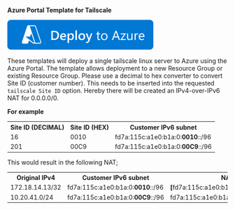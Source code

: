 <b> Azure Portal Template for Tailscale </b>

[![Deploy To Azure](https://raw.githubusercontent.com/Azure/azure-quickstart-templates/master/1-CONTRIBUTION-GUIDE/images/deploytoazure.svg?sanitize=true)](https://portal.azure.com/#create/Microsoft.Template/uri/https%3A%2F%2Fraw.githubusercontent.com%2Ftailscale-acknowledge%2Ftailscale-arm-template%2Fmaster%2Fmain.json/createUIDefinitionUri/https%3A%2F%2Fraw.githubusercontent.com%2Ftailscale-acknowledge%2Ftailscale-arm-template%2Fmaster%2FcreateUiDefinition.json)

These templates will deploy a single tailscale linux server to Azure using the Azure Portal. The template allows deployment to a new Resource Group or existing Resource Group. Please use a decimal to hex converter to convert Site ID (customer number). This needs to be inserted into the requested `tailscale Site ID` option. Hereby there will be created an IPv4-over-IPv6 NAT for 0.0.0.0/0.

<b>For example</b>

<table>
  <tr>
    <th>Site ID (DECIMAL)</th>
    <th>Site ID (HEX)</th>
    <th>Customer IPv6 subnet</th>
  </tr>
  <tr>
    <td>16</td>
    <td>0010</td>
    <td>fd7a:115c:a1e0:b1a:0:<b>0010</b>::/96</td>
  </tr>
  <tr>
    <td>201</td>
    <td>00C9</td>
    <td>fd7a:115c:a1e0:b1a:0:<b>00C9</b>::/96</td>
  </tr>
</table>

This would result in the following NAT;

<table>
  <tr>
    <th>Original IPv4</th>
    <th>Customer IPv6 subnet</th>
    <th>NATTED IPv6</th>
    <th>IPv6</th>
  </tr>
  <tr>
    <td>172.18.14.13/32</td>
    <td>fd7a:115c:a1e0:b1a:0:<b>0010</b>::/96</td>
    <td><b>[</b>fd7a:115c:a1e0:b1a:0:0010:ffff:172.18.14.13<b>]</b></td>
    <td>fd7a:115c:a1e0:b1a:0:0010:ac12:0e0d/128</td>
  </tr>
  <tr>
    <td>10.20.41.0/24</td>
    <td>fd7a:115c:a1e0:b1a:0:<b>00C9</b>::/96</td>
    <td>fd7a:115c:a1e0:b1a:0:00C9:ffff:10.20.41.0/120</td>
    <td>fd7a:115c:a1e0:b1a:0:00C9:0a14:2900/120</td>
  </tr>
</table>
